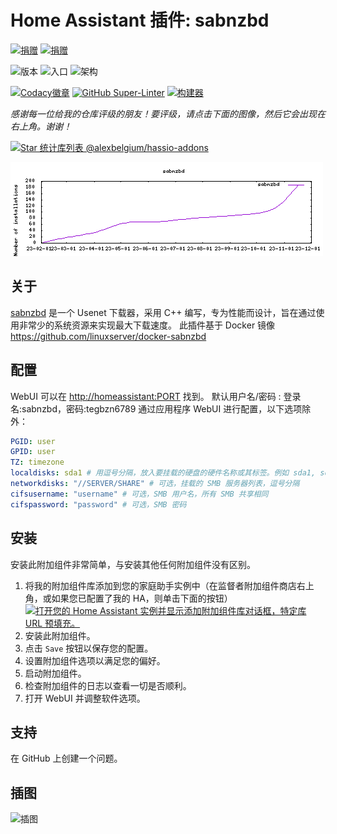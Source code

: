 # Home Assistant 插件: sabnzbd

[![捐赠][donation-badge]](https://www.buymeacoffee.com/alexbelgium)
[![捐赠][paypal-badge]](https://www.paypal.com/donate/?hosted_button_id=DZFULJZTP3UQA)

![版本](https://img.shields.io/badge/dynamic/json?label=Version&query=%24.version&url=https%3A%2F%2Fraw.githubusercontent.com%2Falexbelgium%2Fhassio-addons%2Fmaster%2Fsabnzbd%2Fconfig.json)
![入口](https://img.shields.io/badge/dynamic/json?label=Ingress&query=%24.ingress&url=https%3A%2F%2Fraw.githubusercontent.com%2Falexbelgium%2Fhassio-addons%2Fmaster%2Fsabnzbd%2Fconfig.json)
![架构](https://img.shields.io/badge/dynamic/json?color=success&label=Arch&query=%24.arch&url=https%3A%2F%2Fraw.githubusercontent.com%2Falexbelgium%2Fhassio-addons%2Fmaster%2Fsabnzbd%2Fconfig.json)

[![Codacy徽章](https://app.codacy.com/project/badge/Grade/9c6cf10bdbba45ecb202d7f579b5be0e)](https://www.codacy.com/gh/alexbelgium/hassio-addons/dashboard?utm_source=github.com&utm_medium=referral&utm_content=alexbelgium/hassio-addons&utm_campaign=Badge_Grade)
[![GitHub Super-Linter](https://img.shields.io/github/actions/workflow/status/alexbelgium/hassio-addons/weekly-supelinter.yaml?label=Lint%20code%20base)](https://github.com/alexbelgium/hassio-addons/actions/workflows/weekly-supelinter.yaml)
[![构建器](https://img.shields.io/github/actions/workflow/status/alexbelgium/hassio-addons/onpush_builder.yaml?label=Builder)](https://github.com/alexbelgium/hassio-addons/actions/workflows/onpush_builder.yaml)

[donation-badge]: https://img.shields.io/badge/Buy%20me%20a%20coffee%20(no%20paypal)-%23d32f2f?logo=buy-me-a-coffee&style=flat&logoColor=white
[paypal-badge]: https://img.shields.io/badge/Buy%20me%20a%20coffee%20with%20Paypal-0070BA?logo=paypal&style=flat&logoColor=white

_感谢每一位给我的仓库评级的朋友！要评级，请点击下面的图像，然后它会出现在右上角。谢谢！_

[![Star 统计库列表 @alexbelgium/hassio-addons](https://raw.githubusercontent.com/alexbelgium/hassio-addons/master/.github/stars2.svg)](https://github.com/alexbelgium/hassio-addons/stargazers)

![下载演变](https://raw.githubusercontent.com/alexbelgium/hassio-addons/master/sabnzbd/stats.png)

## 关于

[sabnzbd](http://sabnzbd.net/) 是一个 Usenet 下载器，采用 C++ 编写，专为性能而设计，旨在通过使用非常少的系统资源来实现最大下载速度。
此插件基于 Docker 镜像 https://github.com/linuxserver/docker-sabnzbd

## 配置

WebUI 可以在 <http://homeassistant:PORT> 找到。
默认用户名/密码 : 登录名:sabnzbd，密码:tegbzn6789
通过应用程序 WebUI 进行配置，以下选项除外：

```yaml
PGID: user
GPID: user
TZ: timezone
localdisks: sda1 # 用逗号分隔，放入要挂载的硬盘的硬件名称或其标签。例如 sda1, sdb1, MYNAS...
networkdisks: "//SERVER/SHARE" # 可选，挂载的 SMB 服务器列表，逗号分隔
cifsusername: "username" # 可选，SMB 用户名，所有 SMB 共享相同
cifspassword: "password" # 可选，SMB 密码
```

## 安装

安装此附加组件非常简单，与安装其他任何附加组件没有区别。

1. 将我的附加组件库添加到您的家庭助手实例中（在监督者附加组件商店右上角，或如果您已配置了我的 HA，则单击下面的按钮）
   [![打开您的 Home Assistant 实例并显示添加附加组件库对话框，特定库 URL 预填充。](https://my.home-assistant.io/badges/supervisor_add_addon_repository.svg)](https://my.home-assistant.io/redirect/supervisor_add_addon_repository/?repository_url=https%3A%2F%2Fgithub.com%2Falexbelgium%2Fhassio-addons)
2. 安装此附加组件。
3. 点击 `Save` 按钮以保存您的配置。
4. 设置附加组件选项以满足您的偏好。
5. 启动附加组件。
6. 检查附加组件的日志以查看一切是否顺利。
7. 打开 WebUI 并调整软件选项。

## 支持

在 GitHub 上创建一个问题。

## 插图

![插图](https://sabnzbd.com/img/slider/artistdetails.png)

[repository]: https://github.com/alexbelgium/hassio-addons
